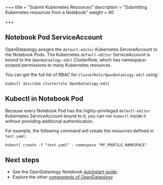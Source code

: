 +++
title = "Submit Kubernetes Resources"
description = "Submitting Kubernetes resources from a Notebook"
weight = 40
                    
+++

## Notebook Pod ServiceAccount

OpenDataology assigns the `default-editor` Kubernetes ServiceAccount to the Notebook Pods.
The Kubernetes `default-editor` ServiceAccount is bound to the `OpenDataology-edit` ClusterRole, which has namespace-scoped permissions to many Kubernetes resources.

You can get the full list of RBAC for `ClusterRole/OpenDataology-edit` using:
```
kubectl describe clusterrole OpenDataology-edit
```

## Kubectl in Notebook Pod

Because every Notebook Pod has the highly-privileged `default-editor` Kubernetes ServiceAccount bound to it, you can run `kubectl` inside it without providing additional authentication.

For example, the following command will create the resources defined in `test.yaml`:

```shell
kubectl create -f "test.yaml" --namespace "MY_PROFILE_NAMESPACE"
```

## Next steps

- See the OpenDataology Notebook [quickstart guide](/docs/components/notebooks/quickstart-guide/).
- Explore the other [components of OpenDataology](/docs/components/).
